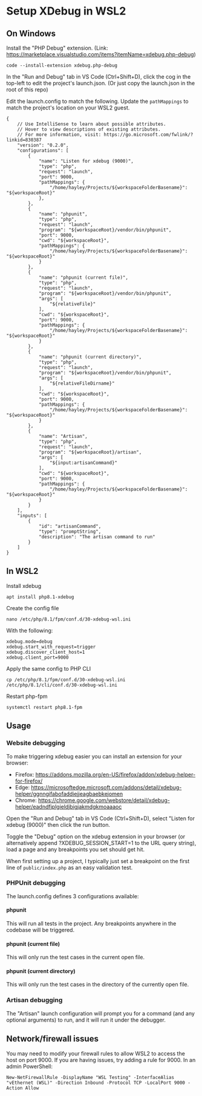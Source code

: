 # Setup XDebug in WSL2

## On Windows

Install the "PHP Debug" extension. (Link: https://marketplace.visualstudio.com/items?itemName=xdebug.php-debug)

```
code --install-extension xdebug.php-debug
```

In the "Run and Debug" tab in VS Code (Ctrl+Shift+D), click the cog in the top-left to edit the project's launch.json. (Or just copy the launch.json in the root of this repo)

Edit the launch.config to match the following. Update the `pathMappings` to match the project's location on your WSL2 guest.

```
{
    // Use IntelliSense to learn about possible attributes.
    // Hover to view descriptions of existing attributes.
    // For more information, visit: https://go.microsoft.com/fwlink/?linkid=830387
    "version": "0.2.0",
    "configurations": [
        {
            "name": "Listen for xdebug (9000)",
            "type": "php",
            "request": "launch",
            "port": 9000,
            "pathMappings": {
                "/home/hayley/Projects/${workspaceFolderBasename}": "${workspaceRoot}" 
            },
        },
        {
            "name": "phpunit",
            "type": "php",
            "request": "launch",
            "program": "${workspaceRoot}/vendor/bin/phpunit",
            "port": 9000,
            "cwd": "${workspaceRoot}",
            "pathMappings": {
                "/home/hayley/Projects/${workspaceFolderBasename}": "${workspaceRoot}" 
            }
        },
        {
            "name": "phpunit (current file)",
            "type": "php",
            "request": "launch",
            "program": "${workspaceRoot}/vendor/bin/phpunit",
            "args": [
                "${relativeFile}"
            ],
            "cwd": "${workspaceRoot}",
            "port": 9000,
            "pathMappings": {
                "/home/hayley/Projects/${workspaceFolderBasename}": "${workspaceRoot}" 
            }
        },
        {
            "name": "phpunit (current directory)",
            "type": "php",
            "request": "launch",
            "program": "${workspaceRoot}/vendor/bin/phpunit",
            "args": [
                "${relativeFileDirname}"
            ],
            "cwd": "${workspaceRoot}",
            "port": 9000,
            "pathMappings": {
                "/home/hayley/Projects/${workspaceFolderBasename}": "${workspaceRoot}" 
            }
        },
        {
            "name": "Artisan",
            "type": "php",
            "request": "launch",
            "program": "${workspaceRoot}/artisan",
            "args": [
                "${input:artisanCommand}"
            ],
            "cwd": "${workspaceRoot}",
            "port": 9000,
            "pathMappings": {
                "/home/hayley/Projects/${workspaceFolderBasename}": "${workspaceRoot}" 
            }
        }
    ],
    "inputs": [
        {
            "id": "artisanCommand",
            "type": "promptString",
            "description": "The artisan command to run"
        }
    ]
}
```

## In WSL2

Install xdebug

```
apt install php8.1-xdebug
```

Create the config file

```
nano /etc/php/8.1/fpm/conf.d/30-xdebug-wsl.ini
```

With the following:

```
xdebug.mode=debug
xdebug.start_with_request=trigger
xdebug.discover_client_host=1
xdebug.client_port=9000
```

Apply the same config to PHP CLI

```
cp /etc/php/8.1/fpm/conf.d/30-xdebug-wsl.ini /etc/php/8.1/cli/conf.d/30-xdebug-wsl.ini
```

Restart php-fpm

```
systemctl restart php8.1-fpm
```

## Usage

### Website debugging

To make triggering xdebug easier you can install an extension for your browser:

- Firefox: https://addons.mozilla.org/en-US/firefox/addon/xdebug-helper-for-firefox/
- Edge: https://microsoftedge.microsoft.com/addons/detail/xdebug-helper/ggnngifabofaddiejjeagbaebkejomen
- Chrome: https://chrome.google.com/webstore/detail/xdebug-helper/eadndfjplgieldjbigjakmdgkmoaaaoc

Open the "Run and Debug" tab in VS Code (Ctrl+Shift+D), select "Listen for xdebug (9000)" then click the run button.

Toggle the "Debug" option on the xdebug extension in your browser (or alternatively append ?XDEBUG_SESSION_START=1 to the URL query string), load a page and any breakpoints you set should get hit.

When first setting up a project, I typically just set a breakpoint on the first line of `public/index.php` as an easy validation test.

### PHPUnit debugging

The launch.config defines 3 configurations available:

#### phpunit

This will run all tests in the project. Any breakpoints anywhere in the codebase will be triggered.


#### phpunit (current file)

This will only run the test cases in the current open file.

#### phpunit (current directory)

This will only run the test cases in the directory of the currently open file.

### Artisan debugging

The "Artisan" launch configuration will prompt you for a command (and any optional arguments) to run, and it will run it under the debugger.

## Network/firewall issues

You may need to modify your firewall rules to allow WSL2 to access the host on port 9000. If you are having issues, try adding a rule for 9000. In an admin PowerShell:

```
New-NetFirewallRule -DisplayName "WSL Testing" -InterfaceAlias "vEthernet (WSL)" -Direction Inbound -Protocol TCP -LocalPort 9000 -Action Allow
```
